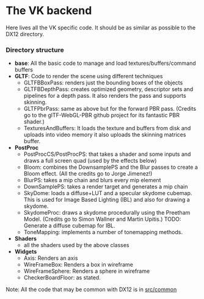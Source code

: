 The VK backend
================

Here lives all the VK specific code. It should be as similar as possible to the DX12 directory.

### Directory structure

* **base**: All the basic code to manage and load textures/buffers/command buffers
* **GLTF**: Code to render the scene using different techniques
    * GLTFBBoxPass: renders just the bounding boxes of the objects
    * GLTFBDepthPass: creates optimized geometry, descriptor sets and pipelines for a depth pass. It also renders the pass and supports skinning.
    * GLTFPbrPass: same as above but for the forward PBR pass. (Credits go to the glTF-WebGL-PBR github project for its fantastic PBR shader.)
    * TexturesAndBuffers: It loads the texture and buffers from disk and uploads into video memory it also uploads the skinning matrices buffer.
* **PostProc**
    * PostProcCS/PostProcPS: that takes a shader and some inputs and draws a full screen quad (used by the effects below)
    * Bloom: combines the DownsamplePS and the Blur passes to create a Bloom effect. (All the credits go to Jorge Jimenez!)
    * BlurPS: takes a mip chain and blurs every mip element
    * DownSamplePS: takes a render target and generates a mip chain    
    * SkyDome: loads a diffuse+LUT and a specular skydome cubemap. This is used for Image Based Lighting (IBL) and also for drawing a skydome.
    * SkydomeProc: draws a skydome procedurally using the Preetham Model. (Credits go to Simon Wallner and Martin Upitis.) TODO: Generate a diffuse cubemap for IBL.
    * ToneMapping: implements a number of tonemapping methods.
* **Shaders**
    * all the shaders used by the above classes
* **Widgets**
    * Axis: Renders an axis
    * WireFrameBox: Renders a box in wireframe
    * WireFrameSphere: Renders a sphere in wireframe
    * CheckerBoardFloor: as stated.

Note: All the code that may be common with DX12 is in [src/common](src/common)
